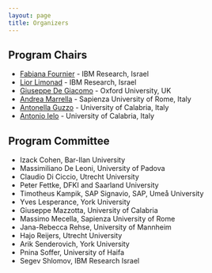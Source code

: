 ```yaml
---
layout: page
title: Organizers
---
```


## Program Chairs
- [Fabiana Fournier](mailto:fabiana@il.ibm.com) - IBM Research, Israel
- [Lior Limonad](mailto:liorli@il.ibm.com) - IBM Research, Israel
- [Giuseppe De Giacomo](mailto:giuseppe.degiacomo@cs.ox.ac.uk) - Oxford University, UK
- [Andrea Marrella](mailto:marrella@diag.uniroma1.it) - Sapienza University of Rome, Italy
- [Antonella Guzzo](mailto:antonella.guzzo@unical.it) - University of Calabria, Italy 
- [Antonio Ielo](mailto:antonio.ielo@unical.it) - University of Calabria, Italy 


## Program Committee
- Izack Cohen, Bar-Ilan University
- Massimiliano De Leoni, University of Padova
- Claudio Di Ciccio, Utrecht University
- Peter Fettke, DFKI and Saarland University
- Timotheus Kampik, SAP Signavio, SAP, Umeå University
- Yves Lesperance, York University
- Giuseppe Mazzotta, University of Calabria
- Massimo Mecella, Sapienza University of Rome
- Jana-Rebecca Rehse, University of Mannheim
- Hajo Reijers, Utrecht University
- Arik Senderovich, York University
- Pnina Soffer, University of Haifa
- Segev Shlomov, IBM Research Israel
